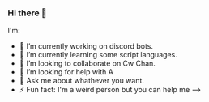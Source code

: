 ### Hi there 👋


I'm:

- 🔭 I’m currently working on discord bots.
- 🌱 I’m currently learning some script languages.
- 👯 I’m looking to collaborate on Cw Chan.
- 🤔 I’m looking for help with A
- 💬 Ask me about whathever you want.
- ⚡ Fun fact: I'm a weird person but you can help me
-->
